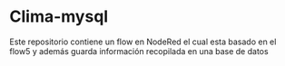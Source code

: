 # Clima-mysql
Este repositorio contiene un flow en NodeRed el cual esta basado en el flow5 y además guarda información recopilada en una base de datos
